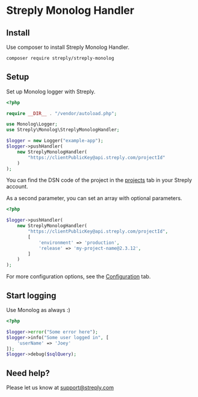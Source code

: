 # Streply Monolog Handler

## Install

Use composer to install Streply Monolog Handler.

```bash
composer require streply/streply-monolog
```

## Setup

Set up Monolog logger with Streply.

```php
<?php

require __DIR__ . "/vendor/autoload.php";

use Monolog\Logger;
use Streply\Monolog\StreplyMonologHandler;

$logger = new Logger("example-app");
$logger->pushHandler(
    new StreplyMonologHandler(
        "https://clientPublicKey@api.streply.com/projectId"
    )
);
```

You can find the DSN code of the project in the [projects](https://app.streply.com/projects0) tab in your Streply account.

As a second parameter, you can set an array with optional parameters.

```php
<?php

$logger->pushHandler(
    new StreplyMonologHandler(
        "https://clientPublicKey@api.streply.com/projectId",
        [
            'environment' => 'production',
            'release' => 'my-project-name@2.3.12',
        ]
    )
);
```

For more configuration options, see the [Configuration](https://docs.streply.com/configuration) tab.

## Start logging

Use Monolog as always :)

```php
<?php

$logger->error("Some error here");
$logger->info("Some user logged in", [
    'userName' => 'Joey'
]);
$logger->debug($sqlQuery);
```
## Need help?

Please let us know at [support@streply.com](mailto:support@streply.com)
